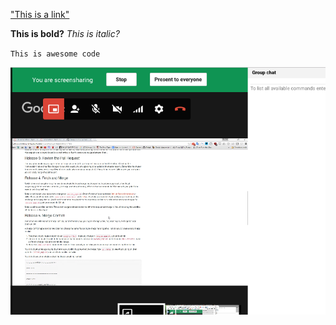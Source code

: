 ["This is a link"](www.google.com)

**This is bold?**
*This is italic?*

` This is awesome code `



!["Screenshot of gps session"](gps.png)
